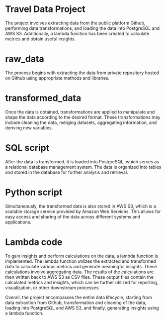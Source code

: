 # Travel Data Project

The project involves extracting data from the public platform Github, performing data transformations, and loading the data into PostgreSQL and AWS S3. Additionally, a lambda function has been created to calculate metrics and obtain useful insights.

# raw_data
The process begins with extracting the data from private repository hosted on Github using appropriate methods and libraries.

# transformed_data
Once the data is obtained, transformations are applied to manipulate and shape the data according to the desired format. These transformations may include cleaning the data, merging datasets, aggregating information, and deriving new variables.

# SQL script
After the data is transformed, it is loaded into PostgreSQL, which serves as a relational database management system. The data is organized into tables and stored in the database for further analysis and retrieval.

# Python script
Simultaneously, the transformed data is also stored in AWS S3, which is a scalable storage service provided by Amazon Web Services. This allows for easy access and sharing of the data across different systems and applications.

# Lambda code
To gain insights and perform calculations on the data, a lambda function is implemented. The lambda function utilizes the extracted and transformed data to calculate various metrics and generate meaningful insights. These calculations involve aggregating data.
The results of the calculations are then written back to AWS S3 as CSV files. These output files contain the calculated metrics and insights, which can be further utilized for reporting, visualization, or other downstream processes.

Overall, the project encompasses the entire data lifecycle, starting from data extraction from Github, transformation and cleaning of the data, loading into PostgreSQL and AWS S3, and finally, generating insights using a lambda function.
